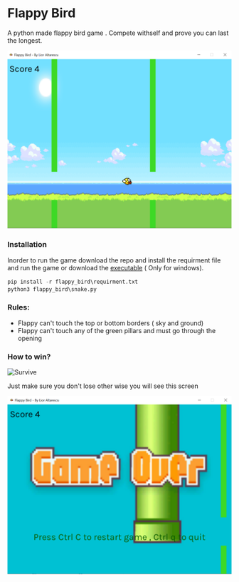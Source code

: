 # Flappy Bird
A python made flappy bird game . Compete withself and prove you can last the longest.  

![python flappy bird game](/flappy_bird/assets/Flappy_bird_readme_1.png "Game start")

### Installation  
Inorder to run the game download the repo and install the requirment file and run the game or download the  [executable](https://github.com/Lior-Altarescu/games/releases/tag/flappy-1.0)   ( Only for windows).


```python
pip install -r flappy_bird\requirment.txt
python3 flappy_bird\snake.py
```

### Rules:
- Flappy can't touch the top or bottom borders ( sky and ground)
- Flappy can't touch any of the green pillars and must go through the opening

### How to win?  

![Survive](https://giphy.com/gifs/mrw-case-bubbleguts-7zJivlhQurdLVTeeX6)

Just make sure you don't lose other wise you will see this screen 

![python flappy bird game over](/flappy_bird/assets/Flappy_bird_readme_2.png "Game over")